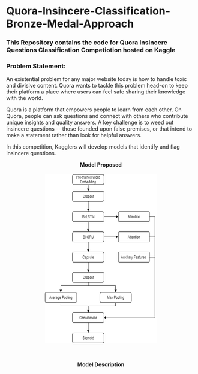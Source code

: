 # Quora-Insincere-Classification-Bronze-Medal-Approach

### This Repository contains the code for Quora Insincere Questions Classification Competiotion hosted on Kaggle

### Problem Statement:

An existential problem for any major website today is how to handle toxic and divisive content. Quora wants to tackle this problem head-on to keep their platform a place where users can feel safe sharing their knowledge with the world.

Quora is a platform that empowers people to learn from each other. On Quora, people can ask questions and connect with others who contribute unique insights and quality answers. A key challenge is to weed out insincere questions -- those founded upon false premises, or that intend to make a statement rather than look for helpful answers.

In this competition, Kagglers will develop models that identify and flag insincere questions.


<p align="center">
<b>Model Proposed</b><br><br>
<img width="299" height="451" src="https://github.com/Sreyan88/Quora-Insincere-Classification-Bronze-Medal-Approach/blob/master/Extra/Quora Model.png">
</p></br>

<p align="center">
  <b> Model Description </b><br>
  </p></br>
